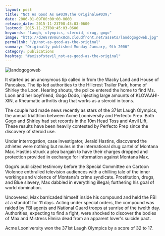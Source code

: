 ```yaml
---
layout: post
title: "Not As Good As &#039;the Original&#039;"
date: 2006-01-09T00:00:00-0600
release_date: 2015-11-23T08:45:03-0600
lastmod: 2015-11-23T08:45:03-0600
keywords: "laugh, olympics, steroid, drug, gogo"
image: "http://d3e878vmunx8cm.cloudfront.net/assets/landogogoweb.jpg"
permalink: "/p/not-as-good-as-the-original"
summary: "Originally published Monday January, 9th 2006"
category: publications
hashtag: "#axisofstevil_not-as-good-as-the-original"
---
```


[id_1]: http://d3e878vmunx8cm.cloudfront.net/assets/landogogoweb.jpg "landogogoweb"
![landogogoweb][id_1]

It started as an anonymous tip called in from the Wacky Land and House of Pancakes. The tip led authorities to the Hillcrest Trailer Park, home of Shirley the Loon. Hearing shouts, the police entered the home to find Ms. Loon and her boyfriend, Gogo Dodo, injecting large amounts of KLOVAAH!-XIN, a Rheumatic arthritis drug that works as a steroid in toons. 

The couple had made news recently as stars of the 371st Laugh Olympics, the annual trialthlon between Acme Looniversity and Perfecto Prep. Both Gogo and Shirley had set records in the 10m Head Toss and Anvil Lift, These results have been heavily contested by Perfecto Prep since the discovery of steroid use.

Under interrogation, case investigator, Jerald Hastins, discovered the athletes were nothing but mules in the international drug cartel of Montana Max. Hastins struck a plea bargain to have their charges dropped and protection provided in exchange for information against Montana Max.

Gogo’s publicized testimony before the Special Committee on Cartoon Violence enthralled television audiences with a chilling tale of the inner workings and violence of Montana's crime syndicate. Prostitution, drugs, and Blue slavery, Max dabbled in everything illegal; furthering his goal of world domination.

Uncovered, Max barricaded himself inside his compound and held the FBI at a standoff for 11 days. Acting under special orders, the compound was raided by FBI agents and National Guard troops at sunrise of the twelth day. Authorities, expecting to find a fight, were shocked to discover the bodies of Max and Mistress Elmira dead from an apparent lover's suicide pact.

Acme Looniversity won the 371st Laugh Olympics by a score of 32 to 17.
